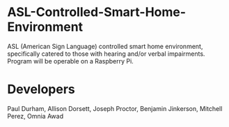 # ASL-Controlled-Smart-Home-Environment

ASL (American Sign Language) controlled smart home environment, specifically catered to those with hearing and/or verbal impairments.
Program will be operable on a Raspberry Pi.

# Developers

Paul Durham, Allison Dorsett, Joseph Proctor, Benjamin Jinkerson, Mitchell Perez, Omnia Awad

